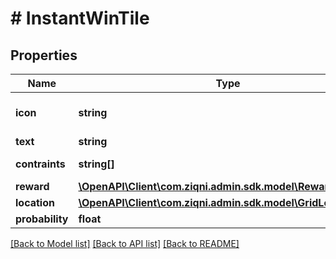 # # InstantWinTile

## Properties

Name | Type | Description | Notes
------------ | ------------- | ------------- | -------------
**icon** | **string** | The id to the image file |
**text** | **string** |  | [optional]
**contraints** | **string[]** | hasPrizes, glow | [optional]
**reward** | [**\OpenAPI\Client\com.ziqni.admin.sdk.model\RewardReduced**](RewardReduced.md) |  | [optional]
**location** | [**\OpenAPI\Client\com.ziqni.admin.sdk.model\GridLocation**](GridLocation.md) |  | [optional]
**probability** | **float** |  |

[[Back to Model list]](../../README.md#models) [[Back to API list]](../../README.md#endpoints) [[Back to README]](../../README.md)
